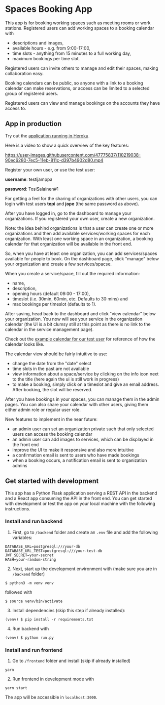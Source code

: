 # Spaces Booking App

This app is for booking working spaces such as meeting rooms or work stations. Registered users can add working spaces to a booking calendar with 

- descriptions and images, 
- available hours - e.g. from 9:00-17:00,  
- time slots - anything from 15 minutes to a full working day,
- maximum bookings per time slot. 

Registered users can invite others to manage and edit their spaces, making collaboration easy. 

Booking calendars can be public, so anyone with a link to a booking calendar can make reservations, or access can be limited to a selected group of registered users. 

Registered users can view and manage bookings on the accounts they have access to.

## App in production

Try out the [application running in Heroku](https://space-booker.herokuapp.com/).

Here is a video to show a quick overview of the key features:

https://user-images.githubusercontent.com/47775837/110219038-90ec6280-7ec5-11eb-811c-d397b4902d80.mp4

Register your own user, or use the test user:

**username**: testijamppa

**password**: TosiSalainen#1

For getting a feel for the sharing of organizations with other users, you can login with test users **tepi** and **jope** (the same password as above).

After you have logged in, go to the dashboard to manage your organizations. If you registered your own user, create a new organization.

Note: the idea behind organizations is that a user can create one or more organizations and then add available services/working spaces for each organization. With least one working space in an organization, a booking calendar for that organization will be available in the front end. 

So, when you have at least one organization, you can add services/spaces available for people to book. On the dashboard page, click "manage" below your organization and create a few services/spacse.

When you create a service/space, fill out the required information:

- name, 
- description, 
- opening hours (default 09:00 - 17:00), 
- timeslot (i.e. 30min, 60min, etc. Defaults to 30 mins) and 
- max bookings per timeslot (defaults to 1). 

After saving, head back to the dashboard and click "view calendar" below your organization. You now will see your service in the organization calendar (the UI is a bit clumsy still at this point as there is no link to the calendar in the service management page). 

Check out the [example calendar for our test user](https://space-booker.herokuapp.com/account/1/calendar) for reference of how the calendar looks like.

The calendar view should be fairly intuitive to use: 

- change the date from the "date" select 
- time slots in the past are not available 
- view information about a space/service by clicking on the info icon next to the title (here again the ui is still work in progress) 
- to make a booking, simply click on a timeslot and give an email address. After booking, the slot will be reserved.

After you have bookings in your spaces, you can manage them in the admin pages. You can also share your calendar with other users, giving them either admin role or regular user role.

New features to implement in the near future:

- an admin user can set an organization private such that only selected users can access the booking calendar
- an admin user can add images to services, which can be displayed in the front end
- improve the UI to make it responsive and also more intuitive
- a confirmation email is sent to users who have made bookings 
- when a booking occurs, a notification email is sent to organization admins 


## Get started with development

This app has a Python Flask application serving a REST API in the backend and a React app consuming the API in the front end. You can get started with development or test the app on your local machine with the following instructions.

### Install and run backend

1. First, go to `/backend` folder and create an `.env` file and add the following variables:

```
DATABASE_URL=postgresql:///your-db 
DATABASE_URL_TEST=postgresql:///your-test-db
JWT_SECRET=your-secret
HASH=your-random-string
```

2. Next, start up the development environment with (make sure you are in `/backend` folder)

```$ python3 -m venv venv```

followed with

```$ source venv/bin/activate```

3. Install dependencies (skip this step if already installed):

```(venv) $ pip install -r requirements.txt```

4. Run backend with

```(venv) $ python run.py```

### Install and run frontend

1. Go to `/frontend` folder and install (skip if already installed) 

`yarn`

2. Run frontend in development mode with

`yarn start`

The app will be accessible in `localhost:3000`.

